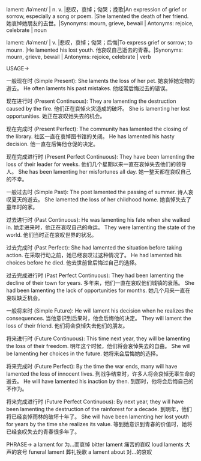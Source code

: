 lament: /ləˈment/ | n. v. |悲叹，哀悼；恸哭；挽歌|An expression of grief or sorrow, especially a song or poem.  |She lamented the death of her friend. 她哀悼她朋友的去世。|Synonyms: mourn, grieve, bewail | Antonyms: rejoice, celebrate | noun

lament: /ləˈment/ | v. |悲叹，哀悼；恸哭；后悔|To express grief or sorrow; to mourn. |He lamented his lost youth. 他哀叹自己逝去的青春。|Synonyms: mourn, grieve, bewail | Antonyms: rejoice, celebrate | verb


USAGE->

一般现在时 (Simple Present):
She laments the loss of her pet. 她哀悼她宠物的逝去。
He often laments his past mistakes. 他经常后悔过去的错误。

现在进行时 (Present Continuous):
They are lamenting the destruction caused by the fire. 他们正在哀悼火灾造成的破坏。
She is lamenting her lost opportunities. 她正在哀叹她失去的机会。

现在完成时 (Present Perfect):
The community has lamented the closing of the library. 社区一直在哀悼图书馆的关闭。
He has lamented his hasty decision. 他一直在后悔他仓促的决定。

现在完成进行时 (Present Perfect Continuous):
They have been lamenting the loss of their leader for weeks.  他们几个星期以来一直在哀悼失去他们的领导人。
She has been lamenting her misfortunes all day. 她一整天都在哀叹自己的不幸。

一般过去时 (Simple Past):
The poet lamented the passing of summer. 诗人哀叹夏天的逝去。
She lamented the loss of her childhood home. 她哀悼失去了童年时的家。

过去进行时 (Past Continuous):
He was lamenting his fate when she walked in. 她走进来时，他正在哀叹自己的命运。
They were lamenting the state of the world. 他们当时正在哀叹世界的状况。

过去完成时 (Past Perfect):
She had lamented the situation before taking action. 在采取行动之前，她已经哀叹过这种情况了。
He had lamented his choices before he died. 他去世前曾后悔过自己的选择。

过去完成进行时 (Past Perfect Continuous):
They had been lamenting the decline of their town for years. 多年来，他们一直在哀叹他们城镇的衰落。
She had been lamenting the lack of opportunities for months. 她几个月来一直在哀叹缺乏机会。

一般将来时 (Simple Future):
He will lament his decision when he realizes the consequences. 当他意识到后果时，他会后悔他的决定。
They will lament the loss of their friend. 他们将会哀悼失去他们的朋友。

将来进行时 (Future Continuous):
This time next year, they will be lamenting the loss of their freedom. 明年这个时候，他们将会哀悼失去的自由。
She will be lamenting her choices in the future. 她将来会后悔她的选择。

将来完成时 (Future Perfect):
By the time the war ends, many will have lamented the loss of innocent lives. 到战争结束时，许多人将会哀悼无辜生命的逝去。
He will have lamented his inaction by then. 到那时，他将会后悔自己的不作为。


将来完成进行时 (Future Perfect Continuous):
By next year, they will have been lamenting the destruction of the rainforest for a decade. 到明年，他们将已经哀悼雨林的破坏十年了。
She will have been lamenting her lost youth for years by the time she realizes its value. 等到她意识到青春的价值时，她将已经哀叹失去的青春很多年了。


PHRASE->
a lament for  为...而哀悼
bitter lament  痛苦的哀叹
loud laments  大声的哀号
funeral lament  葬礼挽歌
a lament about  对...的哀叹
